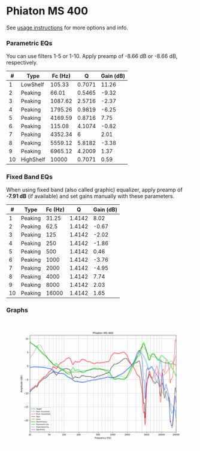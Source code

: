 # Phiaton MS 400
See [usage instructions](https://github.com/jaakkopasanen/AutoEq#usage) for more options and info.

### Parametric EQs
You can use filters 1-5 or 1-10. Apply preamp of -8.66 dB or -8.66 dB, respectively.

|   # | Type      |   Fc (Hz) |      Q |   Gain (dB) |
|-----|-----------|-----------|--------|-------------|
|   1 | LowShelf  |    105.33 | 0.7071 |       11.26 |
|   2 | Peaking   |     66.01 | 0.5465 |       -9.32 |
|   3 | Peaking   |   1087.62 | 2.5716 |       -2.37 |
|   4 | Peaking   |   1795.26 | 0.9819 |       -6.25 |
|   5 | Peaking   |   4169.59 | 0.8716 |        7.75 |
|   6 | Peaking   |    115.08 | 4.1074 |       -0.82 |
|   7 | Peaking   |   4352.34 | 6      |        2.01 |
|   8 | Peaking   |   5559.12 | 5.8182 |       -3.38 |
|   9 | Peaking   |   6965.12 | 4.2009 |        1.37 |
|  10 | HighShelf |  10000    | 0.7071 |        0.59 |

### Fixed Band EQs
When using fixed band (also called graphic) equalizer, apply preamp of **-7.91 dB** (if available) and set gains manually with these parameters.

|   # | Type    |   Fc (Hz) |      Q |   Gain (dB) |
|-----|---------|-----------|--------|-------------|
|   1 | Peaking |     31.25 | 1.4142 |        8.02 |
|   2 | Peaking |     62.5  | 1.4142 |       -0.67 |
|   3 | Peaking |    125    | 1.4142 |       -2.02 |
|   4 | Peaking |    250    | 1.4142 |       -1.86 |
|   5 | Peaking |    500    | 1.4142 |        0.46 |
|   6 | Peaking |   1000    | 1.4142 |       -3.76 |
|   7 | Peaking |   2000    | 1.4142 |       -4.95 |
|   8 | Peaking |   4000    | 1.4142 |        7.74 |
|   9 | Peaking |   8000    | 1.4142 |        2.03 |
|  10 | Peaking |  16000    | 1.4142 |        1.65 |

### Graphs
![](./Phiaton%20MS%20400.png)
